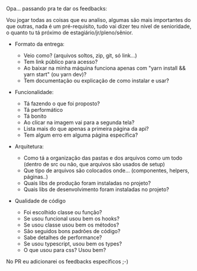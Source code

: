 Opa... passando pra te dar os feedbacks:

Vou jogar todas as coisas que eu analiso, algumas são mais importantes do que outras, nada é um pré-requisito,
tudo vai dizer teu nível de senioridade, o quanto tu tá próximo de estagiário/jr/pleno/sênior.


- Formato da entrega:
  - Veio como? (arquivos soltos, zip, git, só link...)
  - Tem link público para acesso?
  - Ao baixar na minha máquina funciona apenas com "yarn install && yarn start" (ou yarn dev)?
  - Tem documentação ou explicação de como instalar e usar?
- Funcionalidade:
  - Tá fazendo o que foi proposto?
  - Tá performático
  - Tá bonito
  - Ao clicar na imagem vai para a segunda tela?
  - Lista mais do que apenas a primeira página da api?
  - Tem algum erro em alguma página específica?

- Arquitetura:
  - Como tá a organização das pastas e dos arquivos como um todo (dentro de src ou não, que arquivos são usados de setup)
  - Que tipo de arquivos são colocados onde... (componentes, helpers, páginas..)
  - Quais libs de produção foram instaladas no projeto?
  - Quais libs de desenvolvimento foram instaladas no projeto?

- Qualidade de código
  - Foi escolhido classe ou função?
  - Se usou funcional usou bem os hooks?
  - Se usou classe usou bem os métodos?
  - São seguidos bons padrões de código?
  - Sabe detalhes de performance?
  - Se usou typescript, usou bem os types?
  - O que usou para css? Usou bem?

No PR eu adicionarei os feedbacks específicos ;-)
